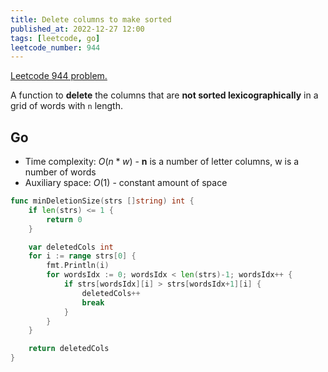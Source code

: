 ```yaml
---
title: Delete columns to make sorted
published_at: 2022-12-27 12:00
tags: [leetcode, go]
leetcode_number: 944
---
```


[Leetcode 944 problem.](https://leetcode.com/problems/delete-columns-to-make-sorted/)

A function to **delete** the columns that are **not sorted lexicographically**
in a grid of words with `n` length.

## Go

- Time complexity: $O(n*w)$ - **n** is a number of letter columns, w is a number
  of words
- Auxiliary space: $O(1)$ - constant amount of space

```go
func minDeletionSize(strs []string) int {
	if len(strs) <= 1 {
		return 0
	}

	var deletedCols int
	for i := range strs[0] {
        fmt.Println(i)
		for wordsIdx := 0; wordsIdx < len(strs)-1; wordsIdx++ {
			if strs[wordsIdx][i] > strs[wordsIdx+1][i] {
				deletedCols++
				break
			}
		}
	}

	return deletedCols
}
```
